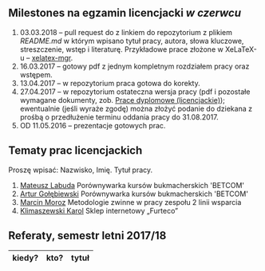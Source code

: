 ##  Milestones na egzamin licencjacki *w czerwcu*

1. 03.03.2018 – pull request do z linkiem do repozytorium z plikiem
  _README.md_ w którym wpisano tytuł pracy, autora, słowa kluczowe,
  streszczenie, wstęp i literaturę.
  Przykładowe prace złożone w XeLaTeX-u – [xelatex-mgr](https://github.com/wbzyl/xelatex-mgr).
1. 16.03.2017 – gotowy pdf z jednym kompletnym rozdziałem pracy oraz wstępem.
1. 13.04.2017 – w repozytorium praca gotowa do korekty.
1. 27.04.2017 – w repozytorium ostateczna wersja pracy (pdf i pozostałe wymagane
   dokumenty, zob. [Prace dyplomowe (licencjackie)](https://inf.ug.edu.pl/prace-dyplomowe-licencjackie));
   ewentualnie (jeśli wyraże zgodę) można złożyć podanie do dziekana z prośbą
   o przedłużenie terminu oddania pracy do 31.08.2017.
1. OD 11.05.2016 – prezentacje gotowych prac.


## Tematy prac licencjackich

Proszę wpisać: Nazwisko, Imię. Tytuł pracy.

1. [Mateusz Labuda](https://github.com/mlabuda2/licencjat) Porównywarka kursów bukmacherskich 'BETCOM'
1. [Artur Gołębiewski](https://github.com/mlabuda2/licencjat) Porównywarka kursów bukmacherskich 'BETCOM'
1. [Marcin Moroz](https://github.com/mo-net/licencjacka) Metodologie zwinne w pracy zespołu 2 linii wsparcia
1. [Klimaszewski Karol](https://github.com/KKlimaszewski1/licencjat) Sklep internetowy „Furteco”


## Referaty, semestr letni 2017/18

| kiedy?     | kto?            | tytuł |
| :--------- | :-------------- | :---- |
